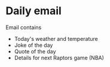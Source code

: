# Daily email

Email contains
- Today's weather and temperature
- Joke of the day
- Quote of the day
- Details for next Raptors game (NBA)